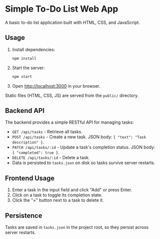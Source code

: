 # Simple To-Do List Web App

A basic to-do list application built with HTML, CSS, and JavaScript.

## Usage

1. Install dependencies:
   ```sh
   npm install
   ```
2. Start the server:
   ```sh
   npm start
   ```
3. Open <http://localhost:3000> in your browser.

Static files (HTML, CSS, JS) are served from the `public/` directory.

## Backend API

The backend provides a simple RESTful API for managing tasks:

- `GET /api/tasks` - Retrieve all tasks.
- `POST /api/tasks` - Create a new task. JSON body: `{ "text": "Task description" }`.
- `PATCH /api/tasks/:id` - Update a task's completion status. JSON body: `{ "completed": true }`.
- `DELETE /api/tasks/:id` - Delete a task.
- Data is persisted to `tasks.json` on disk so tasks survive server restarts.

## Frontend Usage

1. Enter a task in the input field and click "Add" or press Enter.
2. Click on a task to toggle its completion state.
3. Click the "×" button next to a task to delete it.

## Persistence

Tasks are saved in `tasks.json` in the project root, so they persist across server restarts.
